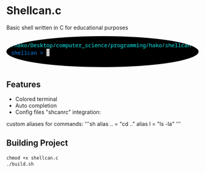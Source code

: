 # Shellcan.c

Basic shell written in C for educational purposes

<img title="Preview" src="./assets/preview.png" style="border-radius:50%">

## Features
- Colored terminal
- Auto completion
- Config files  "shcanrc" integration:

custom aliases for commands:
'''sh
alias .. = "cd .."
alias l  = "ls -la"
'''


## Building Project
```shell
chmod +x shellcan.c
./build.sh
```
